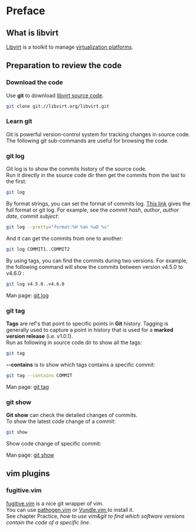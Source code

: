 # Preface
## What is libvirt
[Libvirt](https://libvirt.org/) is a toolkit to manage [virtualization platforms](https://libvirt.org/drivers.html#hypervisor). 

## Preparation to review the code
### Download the code
Use **git** to download [libvirt source code](https://libvirt.org/downloads.html#git).  
```sh
git clone git://libvirt.org/libvirt.git
```

### Learn git
Git is powerful version-control system for tracking changes in source code. 
The following git sub-commands are useful for browsing the code.
### git log
Git log is to show the commits history of the source code.  
Run it directly in the source code dir then get the commits from the last to the first:
```sh
git log
```
By format strings, you can set the format of commits log. [This link](https://devhints.io/git-log-format) 
gives the full format or git log.
For example, see the *commit hash*, *author*, *author date*, *commit subject*:
```sh
git log --pretty="format:%H %an %aD %s"
```

And it can get the commits from one to another:
```sh
git log COMMIT1..COMMIT2
```
By using tags, you can find the commits during two versions. For example, the 
following command will show the commits between version v4.5.0 to v4.6.0 :
```sh
git log v4.5.0..v4.6.0
```
  
Man page: [git log](https://git-scm.com/docs/git-log)

### git tag
**Tags** are ref's that point to specific points in **Git** history.  Tagging is generally 
used to capture a point in history that is used for a **marked version release** (i.e. v1.0.1).  
Run as following in source code dir to show all the tags:
```sh
git tag
```
**--contains** is to show which tags contains a specific commit:
```sh
git tag --contains COMMIT
```
  
Man page: [git tag](https://git-scm.com/docs/git-tag)

### git show
**Git show** can check the detailed changes of commits.  
To show the latest code change of a commit:
```sh
git show
```
Show code change of specific commit:

  
Man page: [git show](https://git-scm.com/docs/git-show)


## vim plugins
### fugitive.vim
[fugitive.vim](https://github.com/tpope/vim-fugitive) is a nice git wrapper of vim.   
You can use [pathogen.vim](https://github.com/tpope/vim-pathogen) or [Vundle.vim
](https://github.com/VundleVim/Vundle.vim) to install it.  
See chapter Practice, *how to use vim&git to find which software versions contain 
the code of a specific line*.


